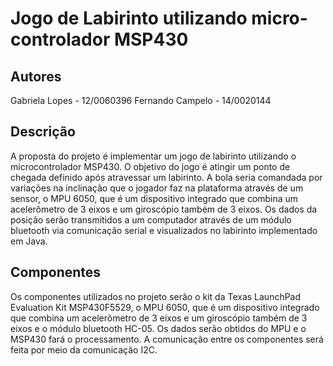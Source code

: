 # Jogo de Labirinto utilizando micro-controlador MSP430
## Autores
  Gabriela Lopes - 12/0060396
  Fernando Campelo - 14/0020144

## Descrição
  A proposta do projeto é implementar um jogo de labirinto utilizando o microcontrolador MSP430. O objetivo do jogo é atingir um ponto de chegada definido após atravessar um labirinto. A bola seria comandada por variações na inclinação que o jogador faz na plataforma através de um sensor, o MPU 6050, que é um dispositivo integrado que combina um acelerômetro de 3 eixos e um giroscópio também de 3 eixos. Os dados da posição serão transmitidos a um computador através de um módulo bluetooth via comunicação serial e visualizados no labirinto implementado em Java.
## Componentes
Os componentes utilizados no projeto serão o kit da Texas LaunchPad Evaluation Kit MSP430F5529, o MPU 6050, que é um dispositivo integrado que combina um acelerômetro de 3 eixos e um giroscópio também de 3 eixos e o módulo bluetooth HC-05. Os dados serão obtidos do MPU e o MSP430 fará o processamento. A comunicação entre os componentes será feita por meio da comunicação I2C.
